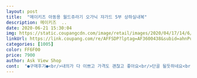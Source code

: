 ```yaml
---
layout: post 
title:  "메이키즈 아동용 월드쥬라기 오가닉 쟈가드 5부 상하실내복" 
description: 메이키즈  ..
date: 2020-06-21 15:30:04 
img: https://static.coupangcdn.com/image/retail/images/2020/04/17/14/6/6e41a596-b644-4e1b-849c-c53797ea196a.jpg 
linkUrl: https://link.coupang.com/re/AFFSDP?lptag=AF3600438&subid=ahnPublicAsk&pageKey=1477955659&itemId=2539286335&vendorItemId=70532033256&traceid=V0-113-8e34729614f6c433 
categories: [1005] 
color: FF6F00 
price: 7900 
author: Ask View Shop 
cont:  "●구매후기●<br/>내의가 다 이쁘고 가격도 괜찮고 좋아요<br/>단골 될듯하네요<br/>" 
---
```

